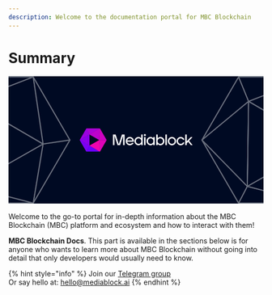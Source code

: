 ```yaml
---
description: Welcome to the documentation portal for MBC Blockchain
---
```


# Summary

![](<.gitbook/assets/docs_1500x500.png>)

Welcome to the go-to portal for in-depth information about the MBC Blockchain (MBC) platform and ecosystem and how to interact with them!

**MBC Blockchain Docs**. This part is available in the sections below is for anyone who wants to learn more about MBC Blockchain without going into detail that only developers would usually need to know.

{% hint style="info" %}
Join our [Telegram group](https://t.me/)\
Or say hello at: hello@mediablock.ai
{% endhint %}
